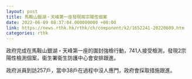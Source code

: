 ```yaml
---
layout: post
title: 馬鞍山銀湖・天峰第一座發現兩宗陽性個案
date: 2022-06-09 08:37:04.000000000 +08:00
link: https://news.rthk.hk/rthk/ch/component/k2/1652241-20220609.htm
categories: rthk
---
```


政府完成在馬鞍山銀湖・天峰第一座的圍封強檢行動，741人接受檢測，發現2宗陽性檢測個案，衞生署衞生防護中心會安排跟進。
 
政府派員到訪257戶，當中38戶在過程中沒人應門，政府會採取措施跟進。
